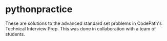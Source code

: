 # pythonpractice
These are solutions to the advanced standard set problems in CodePath's Technical Interview Prep. This was done in collaboration with a team of students. 
